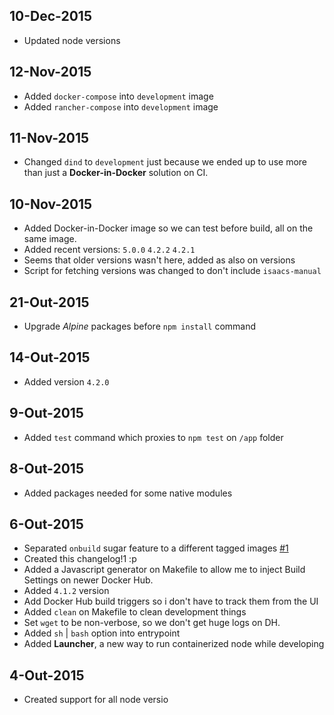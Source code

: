 ## 10-Dec-2015
* Updated node versions

## 12-Nov-2015

* Added `docker-compose` into `development` image
* Added `rancher-compose` into `development` image

## 11-Nov-2015

* Changed `dind` to `development` just because we ended up to use more than just
a **Docker-in-Docker** solution on CI.

## 10-Nov-2015

* Added Docker-in-Docker image so we can test before build, all on the same
image.
* Added recent versions: `5.0.0` `4.2.2` `4.2.1`
* Seems that older versions wasn't here, added as also on versions
* Script for fetching versions was changed to don't include `isaacs-manual`

## 21-Out-2015

* Upgrade *Alpine* packages before `npm install` command

## 14-Out-2015

* Added version `4.2.0`

## 9-Out-2015

* Added `test` command which proxies to `npm test` on `/app` folder

## 8-Out-2015

* Added packages needed for some native modules

## 6-Out-2015

* Separated `onbuild` sugar feature to a different tagged images [#1](//github.com/cusspvz/node.docker/issues/1)
* Created this changelog!1 :p
* Added a Javascript generator on Makefile to allow me to inject Build Settings
on newer Docker Hub.
* Added `4.1.2` version
* Add Docker Hub build triggers so i don't have to track them from the UI
* Added `clean` on Makefile to clean development things
* Set `wget` to be non-verbose, so we don't get huge logs on DH.
* Added `sh` | `bash` option into entrypoint
* Added **Launcher**, a new way to run containerized node while developing

## 4-Out-2015

* Created support for all node versio